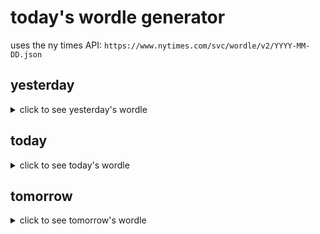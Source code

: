 # today's wordle generator

uses the ny times API: `https://www.nytimes.com/svc/wordle/v2/YYYY-MM-DD.json`

## yesterday

<details>
    <summary>click to see yesterday's wordle</summary>

    uvula

</details>

## today

<details>
    <summary>click to see today's wordle</summary>

    tacky

</details>

## tomorrow

<details>
    <summary>click to see tomorrow's wordle</summary>

    visor

</details>
